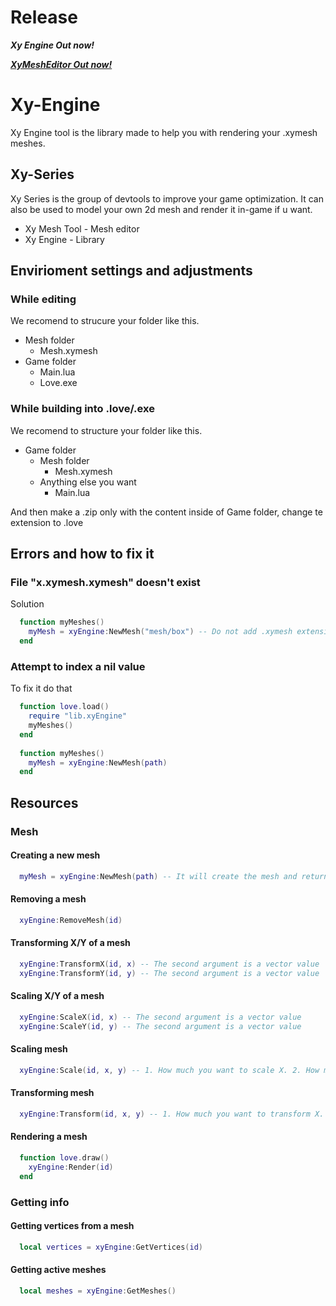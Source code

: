# Release
***Xy Engine Out now!***

[***XyMeshEditor Out now!***](https://github.com/IUrixl/XyMeshTool "Direct link to XyMeshEditor")

# Xy-Engine
Xy Engine tool is the library made to help you with rendering your .xymesh meshes.

## Xy-Series
Xy Series is the group of devtools to improve your game optimization. It can also be used to model your own 2d mesh and render it in-game if u want.
  - Xy Mesh Tool - Mesh editor
  - Xy Engine - Library


## Envirioment settings and adjustments
### While editing
 We recomend to strucure your folder like this.
 
- Mesh folder
  - Mesh.xymesh
- Game folder
  - Main.lua
  - Love.exe

### While building into .love/.exe
We recomend to structure your folder like this.

- Game folder
  - Mesh folder
    - Mesh.xymesh
  - Anything else you want
    - Main.lua
      
And then make a .zip only with the content inside of Game folder, change te extension to .love

## Errors and how to fix it
### File "x.xymesh.xymesh" doesn't exist
Solution
```lua
  function myMeshes()
    myMesh = xyEngine:NewMesh("mesh/box") -- Do not add .xymesh extension, xyEngine adds it for you
  end
```

### Attempt to index a nil value
To fix it do that
```lua
  function love.load()
    require "lib.xyEngine"
    myMeshes()
  end
  
  function myMeshes()
    myMesh = xyEngine:NewMesh(path)
  end
```

## Resources
### Mesh
#### Creating a new mesh
```lua
  myMesh = xyEngine:NewMesh(path) -- It will create the mesh and return you the id of the mesh
```
#### Removing a mesh
```lua
  xyEngine:RemoveMesh(id)
```

#### Transforming X/Y of a mesh
```lua
  xyEngine:TransformX(id, x) -- The second argument is a vector value
  xyEngine:TransformY(id, y) -- The second argument is a vector value
```
#### Scaling X/Y of a mesh
```lua
  xyEngine:ScaleX(id, x) -- The second argument is a vector value
  xyEngine:ScaleY(id, y) -- The second argument is a vector value
```
#### Scaling mesh
```lua
  xyEngine:Scale(id, x, y) -- 1. How much you want to scale X. 2. How much you want to scale Y.
```

#### Transforming mesh
```lua
  xyEngine:Transform(id, x, y) -- 1. How much you want to transform X. 2. How much you want to transform Y.
```

#### Rendering a mesh
```lua
  function love.draw()
    xyEngine:Render(id)
  end
```

### Getting info
#### Getting vertices from a mesh
```lua
  local vertices = xyEngine:GetVertices(id)
```

#### Getting active meshes
```lua
  local meshes = xyEngine:GetMeshes()
```
